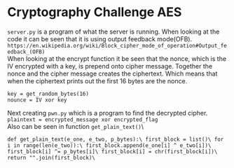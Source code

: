 # Cryptography Challenge AES

`server.py` is a program of what the server is running.
When looking at the code it can be seen that it is using output feedback mode(OFB).\
`https://en.wikipedia.org/wiki/Block_cipher_mode_of_operation#Output_feedback_(OFB)`\
When looking at the encrypt function it be seen that the nonce, which is the IV encrypted with a key, is prepend onto cipher message. Together the nonce and the cipher message creates the ciphertext. Which means that when the ciphertext prints out the first 16 bytes are the nonce. 

`key = get_random_bytes(16)`\
`nounce = IV xor key`

Next creating `pwn.py` which is a program to find the decrypted cipher.\
`plaintext = encrypted_message xor encrypted_flag`\
Also can be seen in function `get_plain_text()`\

`
def get_plain_text(e_one, e_two, p_bytes):\
    first_block = list()\
    for i in range(len(e_two)):\
        first_block.append(e_one[i] ^ e_two[i])\
        first_block[i] ^= p_bytes[i]\
        first_block[i] = chr(first_block[i])\
    return "".join(first_block)\
`


